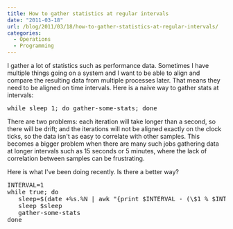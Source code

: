 ```yaml
---
title: How to gather statistics at regular intervals
date: "2011-03-18"
url: /blog/2011/03/18/how-to-gather-statistics-at-regular-intervals/
categories:
  - Operations
  - Programming
---
```

I gather a lot of statistics such as performance data. Sometimes I have multiple things going on a system and I want to be able to align and compare the resulting data from multiple processes later. That means they need to be aligned on time intervals. Here is a naive way to gather stats at intervals:

<pre>while sleep 1; do gather-some-stats; done
</pre>

There are two problems: each iteration will take longer than a second, so there will be drift; and the iterations will not be aligned exactly on the clock ticks, so the data isn't as easy to correlate with other samples. This becomes a bigger problem when there are many such jobs gathering data at longer intervals such as 15 seconds or 5 minutes, where the lack of correlation between samples can be frustrating.

Here is what I've been doing recently. Is there a better way?

<pre>INTERVAL=1
while true; do
   sleep=$(date +%s.%N | awk "{print $INTERVAL - (\$1 % $INTERVAL)}")
   sleep $sleep
   gather-some-stats
done
</pre>



